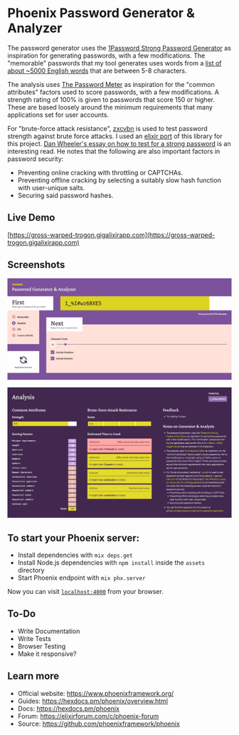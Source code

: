 # Phoenix Password Generator & Analyzer

The password generator uses the [1Password Strong Password Generator](https://1password.com/password-generator/) as inspiration for generating passwords, with a few modifications. The "memorable" passwords that my tool generates uses words from a [list of about ~5000 English words](https://github.com/first20hours/google-10000-english/blob/master/google-10000-english-usa-no-swears-medium.txt) that are between 5-8 characters.

The analysis uses [The Password Meter](http://www.passwordmeter.com/) as inspiration for the "common attributes" factors used to score passwords, with a few modifications. A strength rating of 100% is given to passwords that score 150 or higher. These are based loosely around the minimum requirements that many applications set for user accounts.

For "brute-force attack resistance", [zxcvbn](https://github.com/dropbox/zxcvbn) is used to test password strength against brute force attacks. I used an [elixir port](https://github.com/techgaun/zxcvbn-elixir) of this library for this project. [Dan Wheeler's essay on how to test for a strong password](https://dropbox.tech/security/zxcvbn-realistic-password-strength-estimation) is an interesting read. He notes that the following are also important factors in password security:

- Preventing online cracking with throttling or CAPTCHAs.
- Preventing offline cracking by selecting a suitably slow hash function with user-unique salts.
- Securing said password hashes.

## Live Demo

[https://gross-warped-trogon.gigalixirapp.com](https://gross-warped-trogon.gigalixirapp.com)

## Screenshots

![Password Generator](./screenshot_password_generator.jpg)

![Password Analysis](./screenshot_password_analysis.jpg)

## To start your Phoenix server:

- Install dependencies with `mix deps.get`
- Install Node.js dependencies with `npm install` inside the `assets` directory
- Start Phoenix endpoint with `mix phx.server`

Now you can visit [`localhost:4000`](http://localhost:4000) from your browser.

## To-Do

- Write Documentation
- Write Tests
- Browser Testing
- Make it responsive?

## Learn more

- Official website: https://www.phoenixframework.org/
- Guides: https://hexdocs.pm/phoenix/overview.html
- Docs: https://hexdocs.pm/phoenix
- Forum: https://elixirforum.com/c/phoenix-forum
- Source: https://github.com/phoenixframework/phoenix
